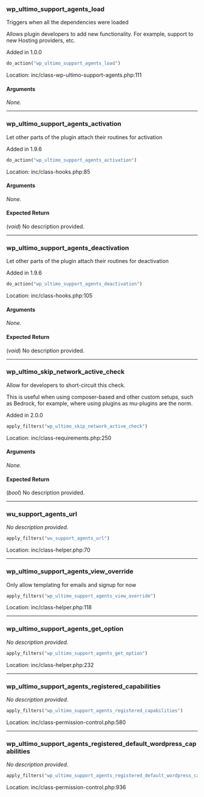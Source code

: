 ### wp_ultimo_support_agents_load

Triggers when all the dependencies were loaded

Allows plugin developers to add new functionality. For example, support to new Hosting providers, etc.

Added in 1.0.0

```php
do_action("wp_ultimo_support_agents_load")
```

Location: inc/class-wp-ultimo-support-agents.php:111

#### Arguments
*None.*

---
### wp_ultimo_support_agents_activation

Let other parts of the plugin attach their routines for activation

Added in 1.9.6

```php
do_action("wp_ultimo_support_agents_activation")
```

Location: inc/class-hooks.php:85

#### Arguments
*None.*

#### Expected Return
(_void_) No description provided.

---
### wp_ultimo_support_agents_deactivation

Let other parts of the plugin attach their routines for deactivation

Added in 1.9.6

```php
do_action("wp_ultimo_support_agents_deactivation")
```

Location: inc/class-hooks.php:105

#### Arguments
*None.*

#### Expected Return
(_void_) No description provided.

---
### wp_ultimo_skip_network_active_check

Allow for developers to short-circuit this check.

This is useful when using composer-based and other custom setups, such as Bedrock, for example, where using plugins as mu-plugins are the norm.

Added in 2.0.0

```php
apply_filters("wp_ultimo_skip_network_active_check")
```

Location: inc/class-requirements.php:250

#### Arguments
*None.*

#### Expected Return
(_bool_) No description provided.

---
### wu_support_agents_url

*No description provided.*

```php
apply_filters("wu_support_agents_url")
```

Location: inc/class-helper.php:70

---
### wp_ultimo_support_agents_view_override

Only allow templating for emails and signup for now

```php
apply_filters("wp_ultimo_support_agents_view_override")
```

Location: inc/class-helper.php:118

---
### wp_ultimo_support_agents_get_option

*No description provided.*

```php
apply_filters("wp_ultimo_support_agents_get_option")
```

Location: inc/class-helper.php:232

---
### wp_ultimo_support_agents_registered_capabilities

*No description provided.*

```php
apply_filters("wp_ultimo_support_agents_registered_capabilities")
```

Location: inc/class-permission-control.php:580

---
### wp_ultimo_support_agents_registered_default_wordpress_capabilities

*No description provided.*

```php
apply_filters("wp_ultimo_support_agents_registered_default_wordpress_capabilities")
```

Location: inc/class-permission-control.php:936

